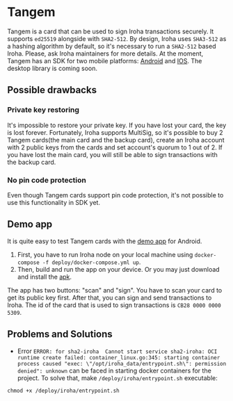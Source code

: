 # Tangem
Tangem is a card that can be used to sign Iroha transactions securely. It supports `ed25519` alongside with `SHA2-512`. By design, Iroha uses `SHA3-512` as a hashing algorithm by default, so it's necessary to run a `SHA2-512` based Iroha. Please, ask Iroha maintainers for more details. At the moment, Tangem has an SDK for two mobile platforms: [Android](https://github.com/Tangem/tangem-sdk-android) and [IOS](https://github.com/Tangem/tangem-sdk-ios). The desktop library is coming soon. 
## Possible drawbacks 
### Private key restoring
It's impossible to restore your private key. If you have lost your card, the key is lost forever. Fortunately, Iroha supports MultiSig, so it's possible to buy 2 Tangem cards(the main card and the backup card), create an Iroha account with 2 public keys from the cards and set account's quorum to 1 out of 2. If you have lost the main card, you will still be able to sign transactions with the backup card.
### No pin code protection
Even though Tangem cards support pin code protection, it's not possible to use this functionality in SDK yet.

## Demo app
It is quite easy to test Tangem cards with the [demo app](https://github.com/dolgopolovwork/TangemTest/tree/master/app) for Android. 
1) First, you have to run Iroha node on your local machine using  `docker-compose -f deploy/docker-compose.yml up`. 
2) Then, build and run the app on your device. Or you may just download and install the [apk](https://github.com/dolgopolovwork/TangemTest/tree/master/app-debug.apk).

The app has two buttons: "scan" and "sign". You have to scan your card to get its public key first. After that, you can sign and send transactions to Iroha. The id of the card that is used to sign transactions is `CB28 0000 0000 5309`.

## Problems and Solutions
- Error `ERROR: for sha2-iroha  Cannot start service sha2-iroha: OCI runtime create failed: container_linux.go:345: starting container process caused "exec: \"/opt/iroha_data/entrypoint.sh\": permission denied": unknown` can be faced in starting docker containers for the project. To solve that, make `/deploy/iroha/entrypoint.sh` executable:
```
chmod +x /deploy/iroha/entrypoint.sh
```